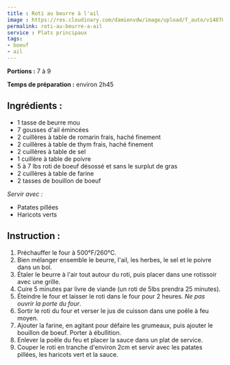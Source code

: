 ```yaml
---
title : Roti au beurre à l'ail
image : https://res.cloudinary.com/damienvdw/image/upload/f_auto/v1487858573/recettes/boeuf-beurre-ail_o1gurk.jpg
permalink: roti-au-beurre-a-ail
service : Plats principaux
tags:
- boeuf
- ail
---
```


**Portions :** 7 à 9

**Temps de préparation :** environ 2h45

## Ingrédients :
- 1 tasse de beurre mou
- 7 gousses d'ail émincées
- 2 cuillères à table de romarin frais, haché finement
- 2 cuillères à table de thym frais, haché finement
- 2 cuillères à table de sel
- 1 cuillère à table de poivre
- 5 à 7 lbs roti de boeuf désossé et sans le surplut de gras
- 2 cuillères à table de farine
- 2 tasses de bouillon de boeuf

*Servir avec :*
- Patates pillées
- Haricots verts

## Instruction :
1. Préchauffer le four à 500°F/260°C.
2. Bien mélanger ensemble le beurre, l'ail, les herbes, le sel et le poivre dans un bol.
3. Étaler le beurre à l'air tout autour du roti, puis placer dans une rotissoir avec une grille.
4. Cuire 5 minutes par livre de viande (un roti de 5lbs prendra 25 minutes).
5. Éteindre le four et laisser le roti dans le four pour 2 heures. *Ne pas ouvrir la porte du four*.
6. Sortir le roti du four et verser le jus de cuisson dans une poêle à feu moyen.
7. Ajouter la farine, en agitant pour défaire les grumeaux, puis ajouter le bouillon de boeuf. Porter à ébullition.
8. Enlever la poêle du feu et placer la sauce dans un plat de service.
9. Couper le roti en tranche d'environ 2cm et servir avec les patates pillées, les haricots vert et la sauce.
